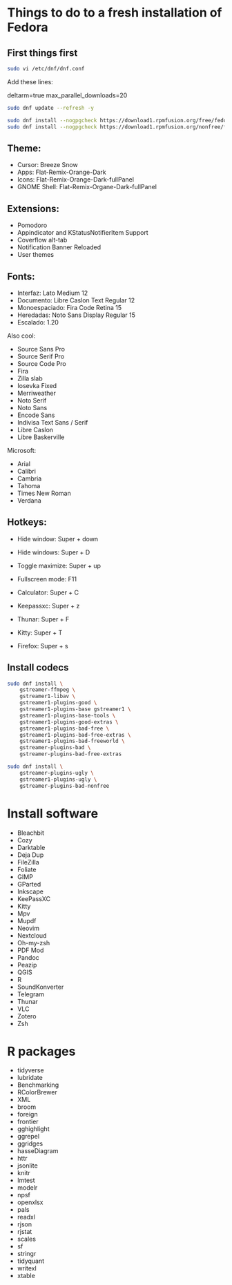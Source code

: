 # Things to do to a fresh installation of Fedora

## First things first

```bash
sudo vi /etc/dnf/dnf.conf
```

Add these lines:

deltarm=true
max_parallel_downloads=20

```bash
sudo dnf update --refresh -y
```

```bash
sudo dnf install --nogpgcheck https://download1.rpmfusion.org/free/fedora/rpmfusion-free-release-38.noarch.rpm
sudo dnf install --nogpgcheck https://download1.rpmfusion.org/nonfree/fedora/rpmfusion-nonfree-release-t1.noarch.rpm
```


## Theme:

- Cursor: Breeze Snow
- Apps: Flat-Remix-Orange-Dark
- Icons: Flat-Remix-Orange-Dark-fullPanel
- GNOME Shell: Flat-Remix-Organe-Dark-fullPanel

## Extensions:

- Pomodoro
- Appindicator and KStatusNotifierItem Support
- Coverflow alt-tab
- Notification Banner Reloaded
- User themes

## Fonts:

- Interfaz: Lato Medium 12
- Documento: Libre Caslon Text Regular 12
- Monoespaciado: Fira Code Retina 15
- Heredadas: Noto Sans Display Regular 15
- Escalado: 1.20

Also cool:

- Source Sans Pro
- Source Serif Pro
- Source Code Pro
- Fira
- Zilla slab
- Iosevka Fixed
- Merriweather
- Noto Serif
- Noto Sans
- Encode Sans
- Indivisa Text Sans / Serif
- Libre Caslon
- Libre Baskerville

Microsoft:

- Arial
- Calibri
- Cambria
- Tahoma
- Times New Roman
- Verdana

## Hotkeys:

- Hide window: Super + down
- Hide windows: Super + D
- Toggle maximize: Super + up
- Fullscreen mode: F11

- Calculator: Super + C
- Keepassxc: Super + z
- Thunar: Super + F
- Kitty: Super + T
- Firefox: Super + s

## Install codecs

```bash
sudo dnf install \
	gstreamer-ffmpeg \
	gstreamer1-libav \
	gstreamer1-plugins-good \
	gstreamer1-plugins-base gstreamer1 \
	gstreamer1-plugins-base-tools \
	gstreamer1-plugins-good-extras \
	gstreamer1-plugins-bad-free \
	gstreamer1-plugins-bad-free-extras \
	gstreamer1-plugins-bad-freeworld \
	gstreamer-plugins-bad \
	gstreamer-plugins-bad-free-extras
```

```bash
sudo dnf install \
	gstreamer-plugins-ugly \
	gstreamer1-plugins-ugly \
	gstreamer-plugins-bad-nonfree
```

# Install software

- Bleachbit
- Cozy
- Darktable
- Deja Dup
- FileZilla
- Foliate
- GIMP
- GParted
- Inkscape
- KeePassXC
- Kitty
- Mpv
- Mupdf
- Neovim
- Nextcloud
- Oh-my-zsh
- PDF Mod
- Pandoc
- Peazip
- QGIS
- R
- SoundKonverter
- Telegram
- Thunar
- VLC
- Zotero
- Zsh

# R packages

- tidyverse
- lubridate
- Benchmarking
- RColorBrewer
- XML
- broom
- foreign
- frontier
- gghighlight
- ggrepel
- ggridges
- hasseDiagram
- httr
- jsonlite
- knitr
- lmtest
- modelr
- npsf
- openxlsx
- pals
- readxl
- rjson
- rjstat
- scales
- sf
- stringr
- tidyquant
- writexl
- xtable
